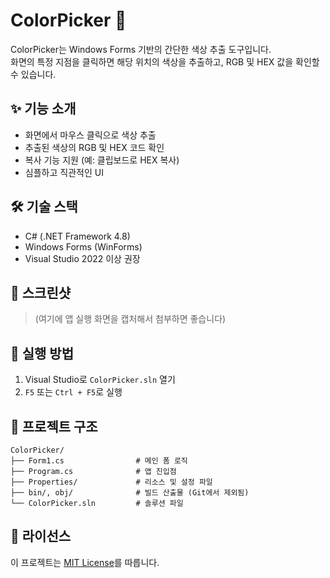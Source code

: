 # ColorPicker 🎨

ColorPicker는 Windows Forms 기반의 간단한 색상 추출 도구입니다.  
화면의 특정 지점을 클릭하면 해당 위치의 색상을 추출하고, RGB 및 HEX 값을 확인할 수 있습니다.

## ✨ 기능 소개

- 화면에서 마우스 클릭으로 색상 추출
- 추출된 색상의 RGB 및 HEX 코드 확인
- 복사 기능 지원 (예: 클립보드로 HEX 복사)
- 심플하고 직관적인 UI

## 🛠️ 기술 스택

- C# (.NET Framework 4.8)
- Windows Forms (WinForms)
- Visual Studio 2022 이상 권장

## 📸 스크린샷

> (여기에 앱 실행 화면을 캡처해서 첨부하면 좋습니다)

## 🚀 실행 방법

1. Visual Studio로 `ColorPicker.sln` 열기
2. `F5` 또는 `Ctrl + F5`로 실행

## 📂 프로젝트 구조

```
ColorPicker/
├── Form1.cs                # 메인 폼 로직
├── Program.cs              # 앱 진입점
├── Properties/             # 리소스 및 설정 파일
├── bin/, obj/              # 빌드 산출물 (Git에서 제외됨)
└── ColorPicker.sln         # 솔루션 파일
```

## 📄 라이선스

이 프로젝트는 [MIT License](LICENSE)를 따릅니다.
